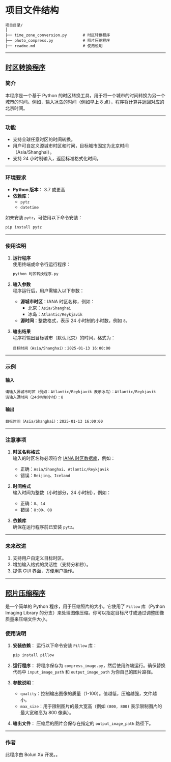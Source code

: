 # 项目文件结构
```
项目目录/
│
├── time_zone_conversion.py       # 时区转换程序
├── photo_compress.py             # 照片压缩程序
├── readme.md                     # 使用说明
```

---

## [时区转换程序](time_zone_conversion.py)

### 简介
本程序是一个基于 Python 的时区转换工具，用于将一个城市的时间转换为另一个城市的时间。例如，输入冰岛的时间（例如早上 8 点），程序将计算并返回对应的北京时间。

---

### 功能
- 支持全球任意时区的时间转换。
- 用户可自定义源城市时区和时间，目标城市固定为北京时间（Asia/Shanghai）。
- 支持 24 小时制输入，返回标准格式化时间。

---

### 环境要求
- **Python 版本：** 3.7 或更高
- **依赖库：**
  - `pytz`
  - `datetime`

如未安装 `pytz`，可使用以下命令安装：
```bash
pip install pytz
```

---

### 使用说明

1. **运行程序**  
   使用终端或命令行运行程序：
   ```bash
   python 时区转换程序.py
   ```

2. **输入参数**  
   程序运行后，用户需输入以下参数：
   - **源城市时区**：IANA 时区名称，例如：
     - 北京：`Asia/Shanghai`
     - 冰岛：`Atlantic/Reykjavik`
   - **源时间**：整数格式，表示 24 小时制的小时数，例如 `8`。

3. **输出结果**  
   程序将输出目标城市（默认北京）的时间，格式为：
   ```
   目标时间（Asia/Shanghai）：2025-01-13 16:00:00
   ```

---

### 示例
#### 输入
```
请输入源城市时区（例如：Atlantic/Reykjavik 表示冰岛）：Atlantic/Reykjavik
请输入源时间（24小时制小时）：8
```

#### 输出
```
目标时间（Asia/Shanghai）：2025-01-13 16:00:00
```

---

### 注意事项
1. **时区名称格式**  
   输入的时区名称必须符合 [IANA 时区数据库](https://en.wikipedia.org/wiki/List_of_tz_database_time_zones)，例如：
   - 正确：`Asia/Shanghai`、`Atlantic/Reykjavik`
   - 错误：`Beijing`、`Iceland`
   
2. **时间格式**  
   输入时间为整数（小时部分，24 小时制），例如：
   - 正确：`8`、`14`
   - 错误：`8:00`、`08`

3. **依赖库**  
   确保在运行程序前已安装 `pytz`。

---



### 未来改进
1. 支持用户自定义目标时区。
2. 增加输入格式的灵活性（支持分和秒）。
3. 提供 GUI 界面，方便用户操作。

---

## [照片压缩程序](photo_compress.py)
是一个简单的 Python 程序，用于压缩照片的大小。它使用了 `Pillow` 库（Python Imaging Library 的分支）来处理图像压缩。你可以指定目标尺寸或通过调整图像质量来压缩文件大小。

### 使用说明

1. **安装依赖**：
   运行以下命令安装 `Pillow` 库：
   ```bash
   pip install pillow
   ```

2. **运行程序**：
   将程序保存为 `compress_image.py`，然后使用终端运行。确保替换代码中 `input_image_path` 和 `output_image_path` 为你自己的图片路径。

3. **参数说明**：
   - `quality`：控制输出图像的质量（1-100）。值越低，压缩越强，文件越小。
   - `max_size`：用于限制图片的最大宽高（例如 `(800, 800)` 表示限制图片的最大宽和高为 800 像素）。

4. **输出文件**：
   压缩后的图片会保存在指定的 `output_image_path` 路径下。

---

### 作者
此程序由 Bolun Xu 开发。。